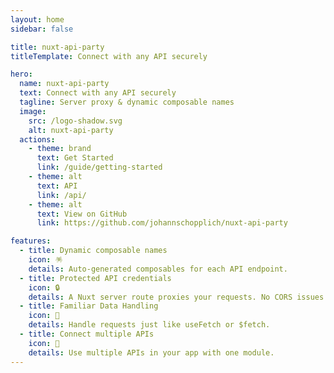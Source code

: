 ```yaml
---
layout: home
sidebar: false

title: nuxt-api-party
titleTemplate: Connect with any API securely

hero:
  name: nuxt-api-party
  text: Connect with any API securely
  tagline: Server proxy & dynamic composable names
  image:
    src: /logo-shadow.svg
    alt: nuxt-api-party
  actions:
    - theme: brand
      text: Get Started
      link: /guide/getting-started
    - theme: alt
      text: API
      link: /api/
    - theme: alt
      text: View on GitHub
      link: https://github.com/johannschopplich/nuxt-api-party

features:
  - title: Dynamic composable names
    icon: 🪅
    details: Auto-generated composables for each API endpoint.
  - title: Protected API credentials
    icon: 🔒
    details: A Nuxt server route proxies your requests. No CORS issues!
  - title: Familiar Data Handling
    icon: 🍱
    details: Handle requests just like useFetch or $fetch.
  - title: Connect multiple APIs
    icon: 🧇
    details: Use multiple APIs in your app with one module.
---
```

